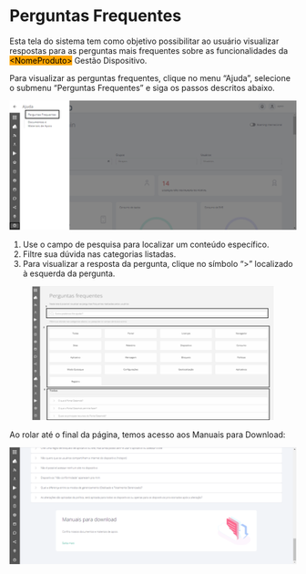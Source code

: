 # Perguntas Frequentes

Esta tela do sistema tem como objetivo possibilitar ao usuário visualizar respostas para as perguntas mais frequentes sobre as funcionalidades da <mark style="background-color:orange;">\<NomeProduto></mark> Gestão Dispositivo.

Para visualizar as perguntas frequentes, clique no menu “Ajuda”, selecione o submenu “Perguntas Frequentes” e siga os passos descritos abaixo.

![](<../../.gitbook/assets/0 (6).png>)

1. Use o campo de pesquisa para localizar um conteúdo específico.
2. Filtre sua dúvida nas categorias listadas.
3. Para visualizar a resposta da pergunta, clique no símbolo “>” localizado à esquerda da pergunta.

<figure><img src="../../.gitbook/assets/image (2) (1) (1) (1).png" alt=""><figcaption></figcaption></figure>

Ao rolar até o final da página, temos acesso aos Manuais para Download:

![](<../../.gitbook/assets/2 (3).png>)
